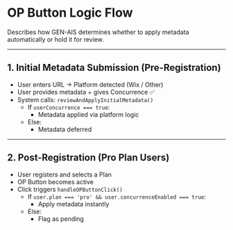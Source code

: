 # OP Button Logic Flow

Describes how GEN-AIS determines whether to apply metadata automatically or hold it for review.

---

## 1. Initial Metadata Submission (Pre-Registration)

- User enters URL → Platform detected (Wix / Other)
- User provides metadata + gives Concurrence ✅
- System calls: `reviewAndApplyInitialMetadata()`
    - If `userConcurrence === true`:
        - Metadata applied via platform logic
    - Else:
        - Metadata deferred

---

## 2. Post-Registration (Pro Plan Users)

- User registers and selects a Plan
- OP Button becomes active
- Click triggers `handleOPButtonClick()`
    - If `user.plan === 'pro' && user.concurrenceEnabled === true`:
        - Apply metadata instantly
    - Else:
        - Flag as pending
